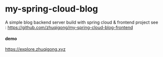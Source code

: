 # my-spring-cloud-blog

A simple blog backend server build with spring cloud & frontend project
see : https://github.com/zhuqigong/my-spring-cloud-blog-frontend

#### demo

https://explore.zhuqigong.xyz
